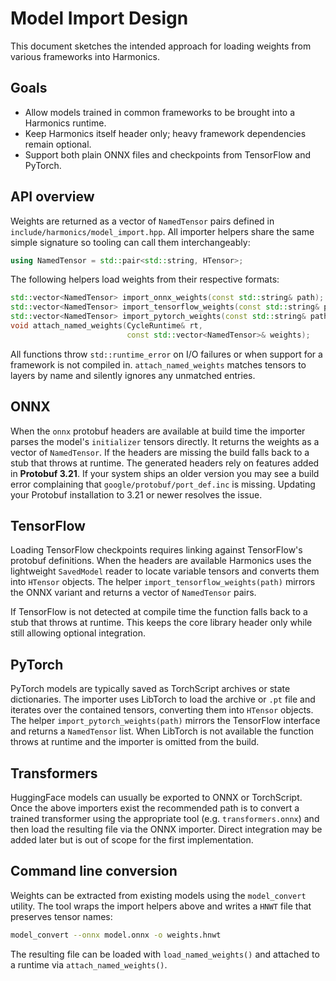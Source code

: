 # Model Import Design

This document sketches the intended approach for loading weights from various frameworks into Harmonics.

## Goals

* Allow models trained in common frameworks to be brought into a Harmonics runtime.
* Keep Harmonics itself header only; heavy framework dependencies remain optional.
* Support both plain ONNX files and checkpoints from TensorFlow and PyTorch.

## API overview

Weights are returned as a vector of `NamedTensor` pairs defined in
`include/harmonics/model_import.hpp`. All importer helpers share the same simple
signature so tooling can call them interchangeably:

```cpp
using NamedTensor = std::pair<std::string, HTensor>;
```

The following helpers load weights from their respective formats:

```cpp
std::vector<NamedTensor> import_onnx_weights(const std::string& path);
std::vector<NamedTensor> import_tensorflow_weights(const std::string& path);
std::vector<NamedTensor> import_pytorch_weights(const std::string& path);
void attach_named_weights(CycleRuntime& rt,
                          const std::vector<NamedTensor>& weights);
```

All functions throw `std::runtime_error` on I/O failures or when support for a
framework is not compiled in. `attach_named_weights` matches tensors to layers
by name and silently ignores any unmatched entries.

## ONNX

When the `onnx` protobuf headers are available at build time the importer parses
the model's `initializer` tensors directly. It returns the weights as a vector
of `NamedTensor`.
If the headers are missing the build falls back to a stub that throws at
runtime.
The generated headers rely on features added in **Protobuf 3.21**. If your
system ships an older version you may see a build error complaining that
`google/protobuf/port_def.inc` is missing. Updating your Protobuf installation
to 3.21 or newer resolves the issue.

## TensorFlow

Loading TensorFlow checkpoints requires linking against TensorFlow's protobuf definitions.
When the headers are available Harmonics uses the lightweight `SavedModel` reader
to locate variable tensors and converts them into `HTensor` objects. The helper
`import_tensorflow_weights(path)` mirrors the ONNX variant and returns a vector of
`NamedTensor` pairs.

If TensorFlow is not detected at compile time the function falls back to a stub
that throws at runtime. This keeps the core library header only while still
allowing optional integration.

## PyTorch

PyTorch models are typically saved as TorchScript archives or state dictionaries.
The importer uses LibTorch to load the archive or `.pt` file and iterates over
the contained tensors, converting them into `HTensor` objects. The helper
`import_pytorch_weights(path)` mirrors the TensorFlow interface and returns a
`NamedTensor` list. When LibTorch is not available the function throws at runtime
and the importer is omitted from the build.

## Transformers

HuggingFace models can usually be exported to ONNX or TorchScript. Once the above importers exist the recommended path is to convert a trained transformer using the appropriate tool
(e.g. `transformers.onnx`) and then load the resulting file via the ONNX importer. Direct integration may be added later but is out of scope for the first implementation.

## Command line conversion

Weights can be extracted from existing models using the `model_convert` utility.
The tool wraps the import helpers above and writes a `HNWT` file that preserves
tensor names:

```bash
model_convert --onnx model.onnx -o weights.hnwt
```

The resulting file can be loaded with `load_named_weights()` and attached to a
runtime via `attach_named_weights()`.

